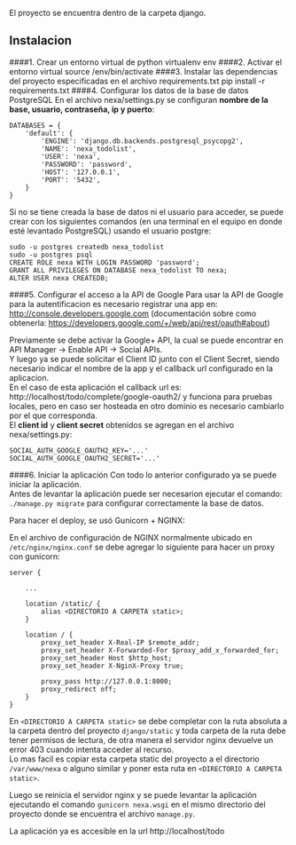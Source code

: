 El proyecto se encuentra dentro de la carpeta django.


## Instalacion
####1. Crear un entorno virtual de python
    virtualenv env
####2. Activar el entorno virtual
    source /env/bin/activate
####3. Instalar las dependencias del proyecto especificadas en el archivo requirements.txt
    pip install -r requirements.txt
####4. Configurar los datos de la base de datos PostgreSQL 
En el archivo nexa/settings.py se configuran **nombre de la base, usuario, contraseña, ip y puerto**:

    DATABASES = {
        'default': {
            'ENGINE': 'django.db.backends.postgresql_psycopg2',
            'NAME': 'nexa_todolist',
            'USER': 'nexa',
            'PASSWORD': 'password',
            'HOST': '127.0.0.1',
            'PORT': '5432',
        }
    }

Si no se tiene creada la base de datos ni el usuario para acceder, se puede crear con los siguientes comandos (en una terminal en el equipo en donde esté levantado PostgreSQL) usando el usuario postgre:

    sudo -u postgres createdb nexa_todolist
    sudo -u postgres psql
    CREATE ROLE nexa WITH LOGIN PASSWORD 'password';
    GRANT ALL PRIVILEGES ON DATABASE nexa_todolist TO nexa;
    ALTER USER nexa CREATEDB;

####5. Configurar el acceso a la API de Google
Para usar la API de Google para la autentificacion es necesario registrar una app en: http://console.developers.google.com (documentación sobre como obtenerla: https://developers.google.com/+/web/api/rest/oauth#about)

Previamente se debe activar la Google+ API, la cual se puede encontrar en API Manager -> Enable API -> Social APIs.  
Y luego ya se puede solicitar el Client ID junto con el Client Secret, siendo necesario indicar el nombre de la app y el callback url configurado en la aplicacion.  
En el caso de esta aplicación el callback url es: http://localhost/todo/complete/google-oauth2/ y funciona para pruebas locales, pero en caso ser hosteada en otro dominio es necesario cambiarlo por el que corresponda.  
El **client id** y **client secret** obtenidos se agregan en el archivo nexa/settings.py:

    SOCIAL_AUTH_GOOGLE_OAUTH2_KEY='...'
    SOCIAL_AUTH_GOOGLE_OAUTH2_SECRET='...'

####6. Iniciar la aplicación
Con todo lo anterior configurado ya se puede iniciar la aplicación.  
Antes de levantar la aplicación puede ser necesarion ejecutar el comando: `./manage.py migrate` para configurar correctamente la base de datos.


Para hacer el deploy, se usó Gunicorn + NGINX:  

En el archivo de configuración de NGINX normalmente ubicado en `/etc/nginx/nginx.conf` se debe agregar lo siguiente para hacer un proxy con gunicorn:

    server {

        ...

        location /static/ {
            alias <DIRECTORIO A CARPETA static>;
        }

        location / {
            proxy_set_header X-Real-IP $remote_addr;
            proxy_set_header X-Forwarded-For $proxy_add_x_forwarded_for;
            proxy_set_header Host $http_host;
            proxy_set_header X-NginX-Proxy true;

            proxy_pass http://127.0.0.1:8000;
            proxy_redirect off;
        }
    }

En `<DIRECTORIO A CARPETA static>` se debe completar con la ruta absoluta a la carpeta dentro del proyecto `django/static` y toda carpeta de la ruta debe tener permisos de lectura, de otra manera el servidor nginx devuelve un error 403 cuando intenta acceder al recurso.  
Lo mas facil es copiar esta carpeta static del proyecto a el directorio `/var/www/nexa` o alguno similar y poner esta ruta en `<DIRECTORIO A CARPETA static>`.

Luego se reinicia el servidor nginx y se puede levantar la aplicación ejecutando el comando `gunicorn nexa.wsgi` en el mismo directorio del proyecto donde se encuentra el archivo `manage.py`.


La aplicación ya es accesible en la url http://localhost/todo
